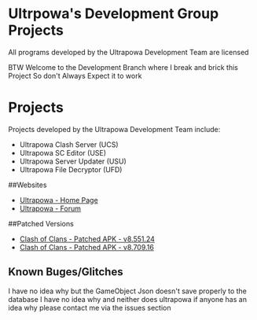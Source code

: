 # Ultrpowa's Development Group Projects

All programs developed by the Ultrapowa Development Team are licensed

BTW Welcome to the Development Branch where I break and brick this Project
So don't Always Expect it to work

# Projects

Projects developed by the Ultrapowa Development Team include:  

* Ultrapowa Clash Server   (UCS)  
* Ultrapowa SC Editor      (USE)  
* Ultrapowa Server Updater (USU)  
* Ultrapowa File Decryptor (UFD)

##Websites

* [Ultrapowa - Home Page](http://ultrapowa.com/)
* [Ultrapowa - Forum](http://ultrapowa.com/forum)

##Patched Versions

* [Clash of Clans - Patched APK - v8.551.24](https://www.mediafire.com/?wgl58x1x0a0wn88)
* [Clash of Clans - Patched APK - v8.709.16](https://uploadify.net/5b9fad82894225d6/Ultrapowa_8.709.16_Client.apk)

## Known Buges/Glitches
I have no idea why but the GameObject Json doesn't save properly to the database I have no idea why and neither does ultrapowa if anyone has an idea why please contact me via the issues section
